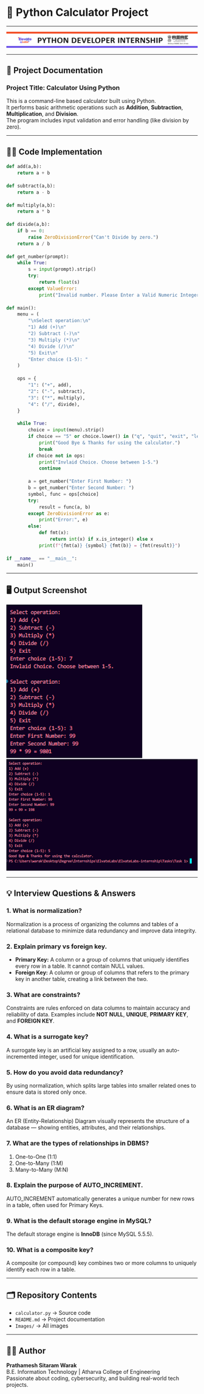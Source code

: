 # 🧮 Python Calculator Project

---

![Elvates Lab Header](images/header.png)

---

## 📘 Project Documentation

### **Project Title:** Calculator Using Python  
This is a command-line based calculator built using Python.  
It performs basic arithmetic operations such as **Addition**, **Subtraction**, **Multiplication**, and **Division**.  
The program includes input validation and error handling (like division by zero).

---

## 🧑‍💻 Code Implementation

```python
def add(a,b):
    return a + b

def subtract(a,b):
    return a - b

def multiply(a,b):
    return a * b

def divide(a,b):
    if b == 0:
        raise ZeroDivisionError("Can't Divide by zero.")
    return a / b

def get_number(prompt):
    while True:
        s = input(prompt).strip()
        try:
            return float(s)
        except ValueError:
            print("Invalid number. Please Enter a Valid Numeric Integer.")

def main():
    menu = (
        "\nSelect operation:\n"
        "1) Add (+)\n"
        "2) Subtract (-)\n"
        "3) Multiply (*)\n"
        "4) Divide (/)\n"
        "5) Exit\n"
        "Enter choice (1-5): "
    )

    ops = {
        "1": ("+", add),
        "2": ("-", subtract),
        "3": ("*", multiply),
        "4": ("/", divide),
    }

    while True:
        choice = input(menu).strip()
        if choice == "5" or choice.lower() in ("q", "quit", "exit", "leave"):
            print("Good Bye & Thanks for using the calculator.")
            break
        if choice not in ops:
            print("Invlaid Choice. Choose between 1-5.")
            continue

        a = get_number("Enter First Number: ")
        b = get_number("Enter Second Number: ")
        symbol, func = ops[choice]
        try:
            result = func(a, b)
        except ZeroDivisionError as e:
            print("Error:", e)
        else:
            def fmt(x):
                return int(x) if x.is_integer() else x
            print(f"{fmt(a)} {symbol} {fmt(b)} = {fmt(result)}")

if __name__ == "__main__":
    main()
```

---

## 🖥️ Output Screenshot

![Calculator Output](images/output1.png)
![Calculator Output](images/output2.png)

---

## 💡 Interview Questions & Answers

### 1. What is normalization?
Normalization is a process of organizing the columns and tables of a relational database to minimize data redundancy and improve data integrity.

### 2. Explain primary vs foreign key.
- **Primary Key:** A column or a group of columns that uniquely identifies every row in a table. It cannot contain NULL values.  
- **Foreign Key:** A column or group of columns that refers to the primary key in another table, creating a link between the two.

### 3. What are constraints?
Constraints are rules enforced on data columns to maintain accuracy and reliability of data. Examples include **NOT NULL**, **UNIQUE**, **PRIMARY KEY**, and **FOREIGN KEY**.

### 4. What is a surrogate key?
A surrogate key is an artificial key assigned to a row, usually an auto-incremented integer, used for unique identification.

### 5. How do you avoid data redundancy?
By using normalization, which splits large tables into smaller related ones to ensure data is stored only once.

### 6. What is an ER diagram?
An ER (Entity-Relationship) Diagram visually represents the structure of a database — showing entities, attributes, and their relationships.

### 7. What are the types of relationships in DBMS?
1. One-to-One (1:1)  
2. One-to-Many (1:M)  
3. Many-to-Many (M:N)

### 8. Explain the purpose of AUTO_INCREMENT.
AUTO_INCREMENT automatically generates a unique number for new rows in a table, often used for Primary Keys.

### 9. What is the default storage engine in MySQL?
The default storage engine is **InnoDB** (since MySQL 5.5.5).

### 10. What is a composite key?
A composite (or compound) key combines two or more columns to uniquely identify each row in a table.

---

## 🗂️ Repository Contents
- `calculator.py` → Source code  
- `README.md` → Project documentation  
- `Images/` → All images 

---

## 🧑‍🏫 Author
**Prathamesh Sitaram Warak**  
B.E. Information Technology | Atharva College of Engineering  
Passionate about coding, cybersecurity, and building real-world tech projects.
